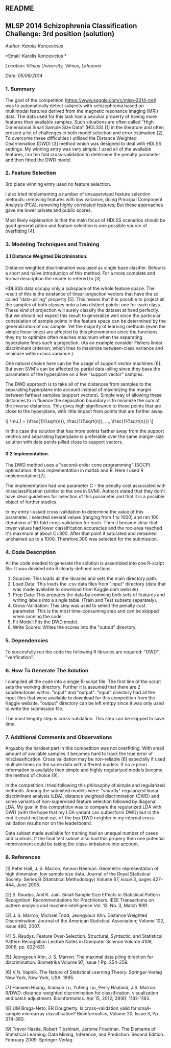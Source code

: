 README
-----------------------------------------

## MLSP 2014 Schizophrenia Classification Challenge: 3rd position (solution)

*Author: Karolis Koncevicius*

*Email: Karolis Koncevicius *

*Location: Vilnius University, Vilnius, Lithuania*

*Date: 05/08/2014*


### 1. Summary
The goal of the competition (https://www.kaggle.com/c/mlsp-2014-mri) was to automatically detect subjects with schizophrenia based on multimodal features derived from the magnetic resonance imaging (MRI) data.
The data used for this task had a peculiar property of having more features than available samples. Such situations are often called "High Dimensional Small Sample Size Data" (HDLSS) [1] in the literature and often
present a lot of challenges in both model selection and error estimation [2]. To overcome these difficulties I utilized the Distance Weighted Discrimination (DWD) [3] method which was designed to deal with
HDLSS settings. My winning entry was very simple: I used all of the available features, ran ten fold cross-validation to determine the penalty parameter and then fitted the DWD model.


### 2. Feature Selection
3rd place winning entry used no feature selection.

I also tried implementing a number of unsupervised feature selection methods: removing features with low variance, doing Principal Component Analysis (PCA), removing highly correlated features; But these approaches
gave me lower private and public scores.

Most likely explanation is that the main focus of HDLSS scenarios should be good generalization and feature selection is one possible source of overfitting [4].

### 3. Modeling Techniques and Training

#### 3.1 Distance Weighted Discrimination.

Distance weighted discrimination was used as single base clasifier. Below is a short and naive introduction of this method. For a more complete and formal description the reader is refered to [3]

HDLSSS data occupy only a subspace of the whole feature space. The result of this is the existance of linear projection vectors that have the so called "data-pilling" property [5].
This means that it is possible to project all the samples of both classes onto a two distinct points: one for each class. These kind of projection will surely classify the dataset at hand perfectly.
But we should not expect this result to generalize well since the particular constalation of sample points in the feature space can be determined by the generalization of our sample. Yet the majority
of learning methods (even the simple linear ones) are affected by this phenomenon since the functions they try to optimize often reaches maximum when the separating hyperplane finds such a projection.
(As an example consider Fishers linear discriminant criterion, which tries to maximize between-class variance and minimize within-class variance.).

One natural choice here can be the usage of support vector machines [6]. But even SVM's can be affected by partial data-piling since they base the parameters of the hyperplane on a few "support vector" samples.

The DWD approach is to take all of the distances from samples to the separating hyperplane into account instead of maximizing the margin between farthest samples (support vectors). Simple way of allowing
these distances to in fluence the separation boundary is to minimize the sum of the inverse distances. This gives high significance to those points that are close to the hyperplane, with little impact
from points that are farther away.

\\[ \mu_1 = (\frac{1}{\sqrt{n}}, \frac{1}{\sqrt{n}}, ..., \frac{1}{\sqrt{n}}) \\]

In this case the solution that has more points farther away from the support vectros and separating hyperplane is preferable over the same margin-size solution with data points pilled close to support vectors.

#### 3.2 Implementation.

The DWD method uses a "second-order cone programming" (SOCP) optimization. It has implementation in matlab and R. Here I used R implementation [7].

The implementation had one parameter C - the penalty cost associated with missclassification (similar to the one in SVM). Authors stated that they don't have clear guidelines for selection of this parameter
and that it is a possible object of further studies.

In my entry I ussed cross-validation to determine the value of this parameter. I selected several values (ranging from 1 to 1000) and ran 100 itterations of 10-fold cross validation for each. Then it became
clear that lower values had lower classification accuracies and the roc-area reached it's maximum at about C=300. After that point it saturated and remained unchained up to a 1000. Therefore 300 was selected
for the submission.

### 4. Code Description
All the code needed to generate the solution is assembled into one R-script file. It was devided into 6 clearly-defined sections:

1. Sources: This loads all the libraries and sets the main directory path.
2. Load Data: This loads the .csv data files from "input" directory (data that was made available to download from Kaggle.com website).
3. Prep Data: This prepares the data by comining both sets of features and writing labels into a single table. (Train and Test subsets separately).
4. Cross-Validation: This step was used to select the penalty cost parameter. This is the most time-consuming step and can be skipped when running the code.
5. Fit Model: Fits the DWD model.
6. Write Scores: Writes the scores into the "output" directory.

### 5. Dependencies
To succesfully run the code the following R libraries are required: "DWD", "verification".

### 6. How To Generate The Solution
I compiled all the code into a single R-script file. The first line of the script sets the working directory. Further it is assumed that there are 2 subdirectories within: "input" and "output".
"input" directory had all the input files that were available to download for this competition from the Kaggle website. "output" directory can be left emtpy since it was only used to write
the submission file.

The most lenghty step is cross-validation. This step can be skipped to save time.


### 7. Additional Comments and Observations
Arguably the hardest part in this competition was not overfitting. With small amount of available samples it becomes hard to track the true error of misclassification. Cross validation may be
non-reliable [8] especially if used multiple times on the same data with different models. If no a-priori information is available then simple and highly regularized models become the method of choice [9].

In the competition I tried following this philosophy of simple and regularized methods. Among the submited models were: "smartly" regularized linear discriminant analysis (LDA), distance weighted discrimination
(DWD) and some variants of non-supervised feature selection followed by diagonal LDA. My goal in this competition was to compare the regularized LDA with DWD (with the hope that my LDA variant can outperform
DWD) but in the end it could not beat out-of-the box DWD neighter in my internal cross-validation results nor on the leaderboard.

Data subset made available for training had an unequal number of cases and controls. If the final test subset also had this propery then one potential improvement could be taking the class-imbalance into account.

### 8. References

[1] Peter Hall, J. S. Marron, Amnon Neeman. Geometric representation of high dimension, low sample size data. Journal of the Royal Statistical Society: Series B (Statistical Methodology) Volume 67, Issue 3, pages 427-444, June 2005.

[2] S. Raudys, Anil K. Jain. Small Sample Size Effects in Statistical Pattern Recognition: Recommendations for Practitioners. IEEE Transactions on pattern analysis and machine intelligence Vol. 13, No. 3, Match 1991.

[3] J. S. Marron, Michael Todd, Jeongyoun Ahn. Distance Weighted Discrimination. Journal of the American Statistical Association; Volume 102, Issue 480, 2007.

[4] S. Raudys. Feature Over-Selection. Structural, Syntactic, and Statistical Pattern Recognition Lecture Notes in Computer Science Volume 4109, 2006, pp. 622-631.

[5] Jeongyoun Ahn, J. S. Marron. The maximal data piling direction for discrimination. Biometrika Volume 97, Issue 1 Pp. 254-259. 

[6] V.N. Vapnik. The Nature of Statistical Learning Theory. Springer-Verlag New York, New York, USA, 1995.

[7] Hanwen Huang, Xiaosun Lu, Yufeng Liu, Perry Haaland, J.S. Marron. R/DWD: distance-weighted discrimination for classification, visualization and batch adjustment. Bioinformatics. Apr 15, 2012; 28(8): 1182-1183.

[8] UM Braga-Neto, ER Dougherty. Is cross-validation valid for small-sample microarray classification? Bioinformatics, Volume 20, Issue 3, Pp. 374-380.

[9] Trevor Hastie, Robert Tibshirani, Jerome Friedman. The Elements of Statistical Learning: Data Mining, Inference, and Prediction. Second Edition. February 2009. Springer-Verlag.




